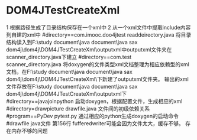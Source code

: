 # DOM4JTestCreateXml
1 根据路径生成了目录结构保存在一个xml中
2 从一个xml文件中提取include内容到自建的xml中
#directory==com.imooc.doo4jtest
readdeirectory.java    将目录结构读入到F:\study document\java document\java sax dom4j\dom4j\DOM4JTestCreateXml\outputxml中outputxml文件夹在scanner_directory.java下建立
#directory==com.test      
scanner_directory.java 将doxygen的文件类型xml文档整理为相应依赖型的xml文档，在F:\study document\java document\java sax dom4j\dom4j\DOM4JTestCreateXml\下新建了outputxml文件夹。
输出的xml文件存放在F:\study document\java document\java sax dom4j\dom4j\DOM4JTestCreateXml\outputxml下
#directory==javajoinpython
启动doxygen，根据配置文件，生成相应的xml
#directory=drawpicture
drawfile.java  文件间的初级依赖关系
#program==PyDev
pytest.py 通过相应的python生成doxygen的启动命令
#drawfile java文件
第156行 fufferedwriter可能会因为文件太大，缓存不够。
存在内存不够的问题 